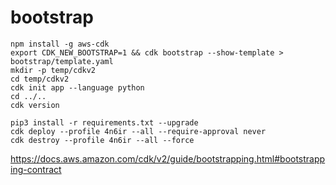 # bootstrap

```
npm install -g aws-cdk
export CDK_NEW_BOOTSTRAP=1 && cdk bootstrap --show-template > bootstrap/template.yaml
mkdir -p temp/cdkv2
cd temp/cdkv2
cdk init app --language python
cd ../..
cdk version
```

```
pip3 install -r requirements.txt --upgrade
cdk deploy --profile 4n6ir --all --require-approval never
cdk destroy --profile 4n6ir --all --force
```

https://docs.aws.amazon.com/cdk/v2/guide/bootstrapping.html#bootstrapping-contract
